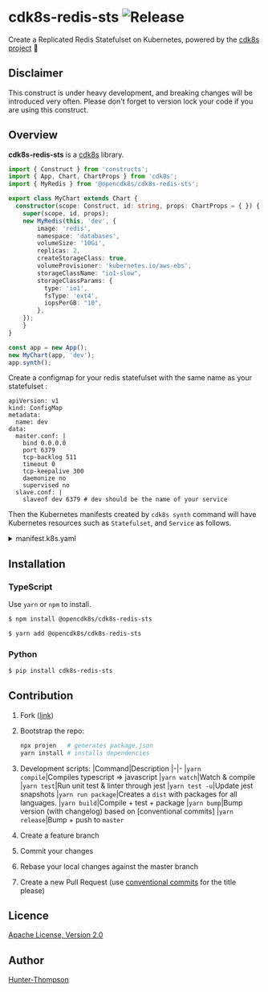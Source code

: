 # cdk8s-redis-sts  ![Release](https://github.com/opencdk8s/cdk8s-redis-sts/workflows/Release/badge.svg?branch=development)

Create a Replicated Redis Statefulset on Kubernetes, powered by the [cdk8s project](https://cdk8s.io) 🚀

## Disclaimer 

This construct is under heavy development, and breaking changes will be introduced very often. Please don't forget to version lock your code if you are using this construct.

## Overview

**cdk8s-redis-sts** is a [cdk8s](https://cdk8s.io) library.

```typescript
import { Construct } from 'constructs';
import { App, Chart, ChartProps } from 'cdk8s';
import { MyRedis } from '@opencdk8s/cdk8s-redis-sts';

export class MyChart extends Chart {
  constructor(scope: Construct, id: string, props: ChartProps = { }) {
    super(scope, id, props);
    new MyRedis(this, 'dev', {
        image: 'redis',
        namespace: 'databases',
        volumeSize: '10Gi',
        replicas: 2,
        createStorageClass: true,
        volumeProvisioner: 'kubernetes.io/aws-ebs',
        storageClassName: "io1-slow",
        storageClassParams: {
          type: 'io1',
          fsType: 'ext4',
          iopsPerGB: "10",
        },
    });
    }
}

const app = new App();
new MyChart(app, 'dev');
app.synth();
```

Create a configmap for your redis statefulset with the same name as your statefulset :

```
apiVersion: v1
kind: ConfigMap
metadata:
  name: dev
data:
  master.conf: |
    bind 0.0.0.0
    port 6379
    tcp-backlog 511
    timeout 0
    tcp-keepalive 300
    daemonize no
    supervised no
  slave.conf: |
    slaveof dev 6379 # dev should be the name of your service
```


Then the Kubernetes manifests created by `cdk8s synth` command will have Kubernetes resources such as `Statefulset`, and `Service` as follows.

<details>
<summary>manifest.k8s.yaml</summary>

```yaml
allowVolumeExpansion: true
apiVersion: storage.k8s.io/v1
kind: StorageClass
metadata:
  name: io1-slow
parameters:
  fsType: ext4
  iopsPerGB: "10"
  type: io1
provisioner: kubernetes.io/aws-ebs
reclaimPolicy: Retain
---
apiVersion: v1
kind: Service
metadata:
  labels:
    app: dev
  name: dev
  namespace: databases
spec:
  ports:
    - port: 6379
      targetPort: 6379
  selector:
    app: dev
  type: ClusterIP
---
apiVersion: apps/v1
kind: StatefulSet
metadata:
  labels:
    app: dev
  name: dev
  namespace: databases
spec:
  replicas: 2
  selector:
    matchLabels:
      app: dev
  serviceName: dev
  template:
    metadata:
      labels:
        app: dev
    spec:
      containers:
        - command:
            - bash
            - -c
            - |-
              [[ `hostname` =~ -([0-9]+)$ ]] || exit 1
              ordinal=${BASH_REMATCH[1]}
              if [[ $ordinal -eq 0 ]]; then
              redis-server /mnt/redis/master.conf
              else
              redis-server /mnt/redis/slave.conf
              fi
          env: []
          image: redis
          name: redis
          ports:
            - containerPort: 6379
          resources:
            limits:
              cpu: 400m
              memory: 512Mi
            requests:
              cpu: 200m
              memory: 256Mi
          volumeMounts:
            - mountPath: /data
              name: dev
            - mountPath: /mnt/redis/
              name: dev-redis-conf
      terminationGracePeriodSeconds: 10
      volumes:
        - configMap:
            name: dev-redis-conf
          name: dev-redis-conf
  volumeClaimTemplates:
    - metadata:
        name: dev
        namespace: databases
      spec:
        accessModes:
          - ReadWriteOnce
        resources:
          requests:
            storage: 10Gi
        storageClassName: io1-slow

```

</details>

## Installation

### TypeScript

Use `yarn` or `npm` to install.

```sh
$ npm install @opencdk8s/cdk8s-redis-sts
```

```sh
$ yarn add @opencdk8s/cdk8s-redis-sts
```

### Python

```sh
$ pip install cdk8s-redis-sts
```

## Contribution

1. Fork ([link](https://github.com/opencdk8s/cdk8s-redis-sts/fork))
2. Bootstrap the repo:
  
    ```bash
    npx projen   # generates package.json 
    yarn install # installs dependencies
    ```
3. Development scripts:
   |Command|Description
   |-|-
   |`yarn compile`|Compiles typescript => javascript
   |`yarn watch`|Watch & compile
   |`yarn test`|Run unit test & linter through jest
   |`yarn test -u`|Update jest snapshots
   |`yarn run package`|Creates a `dist` with packages for all languages.
   |`yarn build`|Compile + test + package
   |`yarn bump`|Bump version (with changelog) based on [conventional commits]
   |`yarn release`|Bump + push to `master`
4. Create a feature branch
5. Commit your changes
6. Rebase your local changes against the master branch
7. Create a new Pull Request (use [conventional commits](https://www.conventionalcommits.org/en/v1.0.0/) for the title please)

## Licence

[Apache License, Version 2.0](./LICENSE)

## Author

[Hunter-Thompson](https://github.com/Hunter-Thompson)
